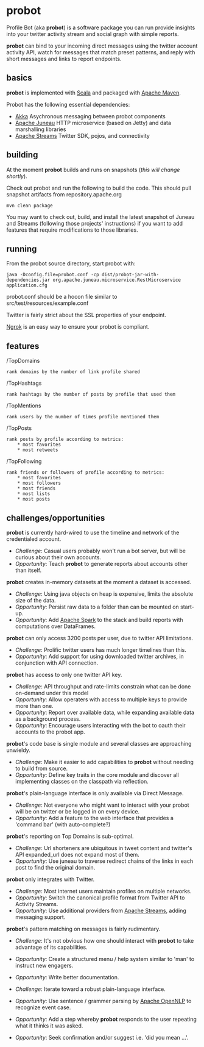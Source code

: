 # probot

Profile Bot (aka **probot**) is a software package you can run provide insights into your twitter activity stream and social graph with simple reports.
 
**probot** can bind to your incoming direct messages using the twitter account activity API, watch for messages that match preset patterns, and reply with short messages and links to report endpoints.

## basics

**probot** is implemented with [Scala](https://scala.io) 
and packaged with [Apache Maven](http://maven.apache.org).

Probot has the following essential dependencies:
 * [Akka](http://akka.io "http://akka.io")
   Asychronous messaging between probot components
 * [Apache Juneau](http://juneau.incubator.apache.org "http://juneau.incubator.apache.org") 
   HTTP microservice (based on Jetty) and data marshalling libraries 
 * [Apache Streams](http://streams.apache.org "http://streams.apache.org") 
   Twitter SDK, pojos, and connectivity
   
## building

At the moment **probot** builds and runs on snapshots (*this will change shortly*).

Check out probot and run the following to build the code.  This should pull snapshot artifacts from repository.apache.org

    mvn clean package
    
You may want to check out, build, and install the latest snapshot of Juneau and Streams (following those projects' instructions) if you want to add features that require modifications to those libraries.

## running

From the probot source directory, start probot with:

    java -Dconfig.file=probot.conf -cp dist/probot-jar-with-dependencies.jar org.apache.juneau.microservice.RestMicroservice application.cfg

probot.conf should be a hocon file similar to src/test/resources/example.conf

Twitter is fairly strict about the SSL properties of your endpoint.

[Ngrok](https://ngrok.com "https://ngrok.com") is an easy way to ensure your probot is compliant.

## features

/TopDomains

    rank domains by the number of link profile shared
    
/TopHashtags

    rank hashtags by the number of posts by profile that used them
    
/TopMentions

    rank users by the number of times profile mentioned them
    
/TopPosts

    rank posts by profile according to metrics:
        * most favorites
        * most retweets
        
/TopFollowing

    rank friends or followers of profile according to metrics:
        * most favorites
        * most followers
        * most friends
        * most lists
        * most posts

## challenges/opportunities

**probot** is currently hard-wired to use the timeline and network of the credentialed account.

- *Challenge*: Casual users probably won't run a bot server, but will be curious about their own accounts.
- *Opportunity*: Teach **probot** to generate reports about accounts other than itself.

**probot** creates in-memory datasets at the moment a dataset is accessed.

- *Challenge*: Using java objects on heap is expensive, limits the absolute size of the data.
- *Opportunity*: Persist raw data to a folder than can be mounted on start-up.
- *Opportunity*: Add [Apache Spark](http://spark.apache.org) to the stack and build reports with computations over DataFrames.

**probot** can only access 3200 posts per user, due to twitter API limitations.

- *Challenge*: Prolific twitter users has much longer timelines than this.
- *Opportunity*: Add support for using downloaded twitter archives, in conjunction with API connection.

**probot** has access to only one twitter API key.

- *Challenge*: API throughput and rate-limits constrain what can be done on-demand under this model
- *Opportunity*: Allow operaters with access to multiple keys to provide more than one.
- *Opportunity*: Report over available data, while expanding available data as a background process.
- *Opportunity*: Encourage users interacting with the bot to oauth their accounts to the probot app.

**probot**'s code base is single module and several classes are approaching unwieldy.

- *Challenge*: Make it easier to add capabilities to **probot** without needing to build from source.
- *Opportunity*: Define key traits in the core module and discover all implementing classes on the classpath via reflection.

**probot**'s plain-language interface is only available via Direct Message.

- *Challenge*: Not everyone who might want to interact with your probot will be on twitter or be logged in on every device.
- *Opportunity*: Add a feature to the web interface that provides a 'command bar' (with auto-complete?) 

**probot**'s reporting on Top Domains is sub-optimal.

- *Challenge*: Url shorteners are ubiquitous in tweet content and twitter's API expanded_url does not expand most of them.
- *Opportunity*: Use juneau to traverse redirect chains of the links in each post to find the original domain.

**probot** only integrates with Twitter.

- *Challenge*: Most internet users maintain profiles on multiple networks.
- *Opportunity*: Switch the canonical profile format from Twitter API to Activity Streams.
- *Opportunity*: Use additional providers from [Apache Streams](http://streams.apache.org), adding messaging support.

**probot**'s pattern matching on messages is fairly rudimentary.

- *Challenge*: It's not obvious how one should interact with **probot** to take advantage of its capabilities.
- *Opportunity*: Create a structured menu / help system similar to 'man' to instruct new engagers.
- *Opportunity*: Write better documentation.

- *Challenge*: Iterate toward a robust plain-language interface.
- *Opportunity*: Use sentence / grammer parsing by [Apache OpenNLP](http://opennlp.apache.org) to recognize event case.
- *Opportunity*: Add a step whereby **probot** responds to the user repeating what it thinks it was asked.
- *Opportunity*: Seek confirmation and/or suggest i.e. 'did you mean ...'.



